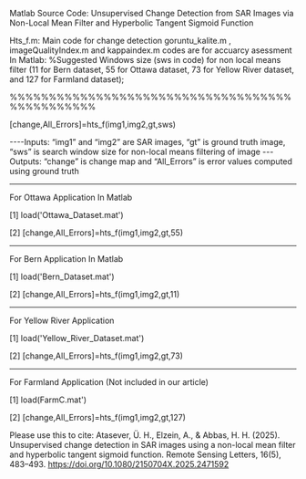 Matlab Source Code: Unsupervised Change Detection from SAR Images via Non-Local Mean Filter and Hyperbolic Tangent Sigmoid Function 

Hts_f.m: Main code for change detection
goruntu_kalite.m , imageQualityIndex.m and kappaindex.m codes are for accuarcy asessment In Matlab:
%Suggested Windows size (sws in code) for non local means filter (11 for Bern dataset, 55 for Ottawa dataset, 73 for Yellow River dataset, and 127 for Farmland dataset);

%%%%%%%%%%%%%%%%%%%%%%%%%%%%%%%%%%%%%%%%%%%%%%%

[change,All_Errors]=hts_f(img1,img2,gt,sws)


----Inputs: “img1” and “img2” are SAR images, “gt” is ground truth image, “sws” is search window size for non-local means filtering of image
---Outputs: “change” is change map and “All_Errors” is error values computed using ground truth
___________________________________________________________________________________________
For Ottawa Application In Matlab

[1]	load('Ottawa_Dataset.mat')

[2]	[change,All_Errors]=hts_f(img1,img2,gt,55)
___________________________________________________________________________________________
For Bern Application In Matlab

[1]	load('Bern_Dataset.mat')

[2]	[change,All_Errors]=hts_f(img1,img2,gt,11)
___________________________________________________________________________________
For Yellow River Application

[1]	load('Yellow_River_Dataset.mat')

[2]	[change,All_Errors]=hts_f(img1,img2,gt,73)
___________________________________________________________________________________
For Farmland Application (Not included in our article)

[1]	load(FarmC.mat')

[2]	[change,All_Errors]=hts_f(img1,img2,gt,127)



Please use this to cite:
Atasever, Ü. H., Elzein, A., & Abbas, H. H. (2025). Unsupervised change detection in SAR images using a non-local mean filter and hyperbolic tangent sigmoid function. Remote Sensing Letters, 16(5), 483–493. https://doi.org/10.1080/2150704X.2025.2471592
